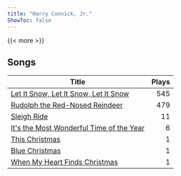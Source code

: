 ```yaml
---
title: "Harry Connick, Jr."
ShowToc: false
---
```


{{< more >}}

## Songs
Title | Plays 
----- | -----: 
[Let It Snow, Let It Snow, Let It Snow](/songs/let-it-snow-let-it-snow-let-it-snow) | 545
[Rudolph the Red-Nosed Reindeer](/songs/rudolph-the-red-nosed-reindeer) | 479
[Sleigh Ride](/songs/sleigh-ride) | 11
[It's the Most Wonderful Time of the Year](/songs/its-the-most-wonderful-time-of-the-year) | 6
[This Christmas](/songs/this-christmas) | 1
[Blue Christmas](/songs/blue-christmas) | 1
[When My Heart Finds Christmas](/songs/when-my-heart-finds-christmas) | 1

